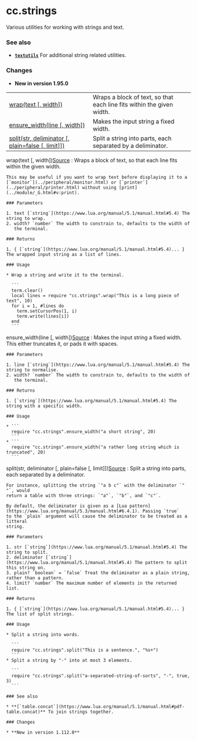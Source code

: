 # cc.strings

Various utilities for working with strings and text.

### See also

* **[`textutils`](../module/textutils.html)** For additional string related utilities.

### Changes

* **New in version 1.95.0**

|  |  |
| --- | --- |
| [wrap(text [, width])](#v:wrap) | Wraps a block of text, so that each line fits within the given width. |
| [ensure\_width(line [, width])](#v:ensure_width) | Makes the input string a fixed width. |
| [split(str, deliminator [, plain=false [, limit]])](#v:split) | Split a string into parts, each separated by a deliminator. |

wrap(text [, width])[Source](https://github.com/cc-tweaked/CC-Tweaked/blob/9c0ce27ce6ac568ecdff2a369cf517cb9431279f/projects/core/src/main/resources/data/computercraft/lua/rom/modules/main/cc/strings.lua#L32)
:   Wraps a block of text, so that each line fits within the given width.

    This may be useful if you want to wrap text before displaying it to a
    [`monitor`](../peripheral/monitor.html) or [`printer`](../peripheral/printer.html) without using [print](../module/_G.html#v:print).

    ### Parameters

    1. text [`string`](https://www.lua.org/manual/5.1/manual.html#5.4) The string to wrap.
    2. width? `number` The width to constrain to, defaults to the width of
       the terminal.

    ### Returns

    1. { [`string`](https://www.lua.org/manual/5.1/manual.html#5.4)... } The wrapped input string as a list of lines.

    ### Usage

    * Wrap a string and write it to the terminal.

      ```
      term.clear()
      local lines = require "cc.strings".wrap("This is a long piece of text", 10)
      for i = 1, #lines do
        term.setCursorPos(1, i)
        term.write(lines[i])
      end
      ```

ensure\_width(line [, width])[Source](https://github.com/cc-tweaked/CC-Tweaked/blob/9c0ce27ce6ac568ecdff2a369cf517cb9431279f/projects/core/src/main/resources/data/computercraft/lua/rom/modules/main/cc/strings.lua#L100)
:   Makes the input string a fixed width. This either truncates it, or pads it
    with spaces.

    ### Parameters

    1. line [`string`](https://www.lua.org/manual/5.1/manual.html#5.4) The string to normalise.
    2. width? `number` The width to constrain to, defaults to the width of
       the terminal.

    ### Returns

    1. [`string`](https://www.lua.org/manual/5.1/manual.html#5.4) The string with a specific width.

    ### Usage

    * ```
      require "cc.strings".ensure_width("a short string", 20)
      ```
    * ```
      require "cc.strings".ensure_width("a rather long string which is truncated", 20)
      ```

split(str, deliminator [, plain=false [, limit]])[Source](https://github.com/cc-tweaked/CC-Tweaked/blob/9c0ce27ce6ac568ecdff2a369cf517cb9431279f/projects/core/src/main/resources/data/computercraft/lua/rom/modules/main/cc/strings.lua#L142)
:   Split a string into parts, each separated by a deliminator.

    For instance, splitting the string `"a b c"` with the deliminator `" "`, would
    return a table with three strings: `"a"`, `"b"`, and `"c"`.

    By default, the deliminator is given as a [Lua pattern](https://www.lua.org/manual/5.3/manual.html#6.4.1). Passing `true`
    to the `plain` argument will cause the deliminator to be treated as a litteral
    string.

    ### Parameters

    1. str [`string`](https://www.lua.org/manual/5.1/manual.html#5.4) The string to split.
    2. deliminator [`string`](https://www.lua.org/manual/5.1/manual.html#5.4) The pattern to split this string on.
    3. plain? `boolean` = `false` Treat the deliminator as a plain string, rather than a pattern.
    4. limit? `number` The maximum number of elements in the returned list.

    ### Returns

    1. { [`string`](https://www.lua.org/manual/5.1/manual.html#5.4)... } The list of split strings.

    ### Usage

    * Split a string into words.

      ```
      require "cc.strings".split("This is a sentence.", "%s+")
      ```
    * Split a string by "-" into at most 3 elements.

      ```
      require "cc.strings".split("a-separated-string-of-sorts", "-", true, 3)
      ```

    ### See also

    * **[`table.concat`](https://www.lua.org/manual/5.1/manual.html#pdf-table.concat)** To join strings together.

    ### Changes

    * **New in version 1.112.0**